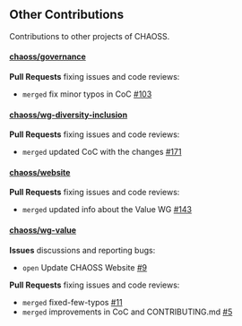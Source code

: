 ## Other Contributions

Contributions to other projects of CHAOSS.

#### [chaoss/governance](https://github.com/chaoss/governance/)

**Pull Requests** fixing issues and code reviews:
- `merged` fix minor typos in CoC [#103](https://github.com/chaoss/governance/pull/103)

#### [chaoss/wg-diversity-inclusion](https://github.com/chaoss/wg-diversity-inclusion/)

**Pull Requests** fixing issues and code reviews:
- `merged` updated CoC with the changes [#171](https://github.com/chaoss/wg-diversity-inclusion/pull/171)

#### [chaoss/website](https://github.com/chaoss/website/)

**Pull Requests** fixing issues and code reviews:
- `merged` updated info about the Value WG [#143](https://github.com/chaoss/website/pull/143)

#### [chaoss/wg-value](https://github.com/chaoss/wg-value/)

**Issues** discussions and reporting bugs:
- `open` Update CHAOSS Website [#9](https://github.com/chaoss/wg-value/issues/9)

**Pull Requests** fixing issues and code reviews:
- `merged` fixed-few-typos [#11](https://github.com/chaoss/wg-value/pull/11)
- `merged` improvements in CoC and CONTRIBUTING.md [#5](https://github.com/chaoss/wg-value/pull/5	)







